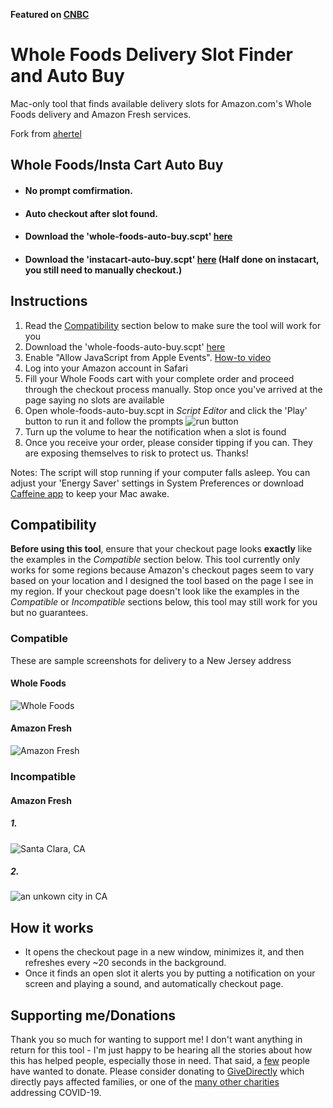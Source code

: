 **Featured on [CNBC](https://www.cnbc.com/2020/04/08/how-to-get-a-amazon-fresh-whole-foods-delivery-timeslot.html)**

# Whole Foods Delivery Slot Finder and Auto Buy
Mac-only tool that finds available delivery slots for Amazon.com's Whole Foods delivery and Amazon Fresh services.

Fork from [ahertel](https://github.com/ahertel/Amazon-Fresh-Whole-Foods-delivery-slot-finder)

## Whole Foods/Insta Cart Auto Buy
* #### No prompt comfirmation.
* #### Auto checkout after slot found.
* #### Download the 'whole-foods-auto-buy.scpt' [here](https://github.com/xavierliang/Whole-Foods-Instacart-auto-buy/raw/master/whole-foods-auto-buy.scpt)
* #### Download the 'instacart-auto-buy.scpt' [here](https://github.com/xavierliang/Whole-Foods-Instacart-auto-buy/raw/master/instacart-auto-buy.scpt) (Half done on instacart, you still need to manually checkout.)

## Instructions
1. Read the [Compatibility](#compatibility) section below to make sure the tool will work for you
2. Download the 'whole-foods-auto-buy.scpt' [here](https://github.com/xavierliang/Whole-Foods-Instacart-auto-buy/raw/master/whole-foods-auto-buy.scpt)
3. Enable "Allow JavaScript from Apple Events". [How-to video](https://www.youtube.com/watch?v=S6zb_6yTAbo)
4. Log into your Amazon account in Safari
5. Fill your Whole Foods cart with your complete order and proceed through the checkout process manually. Stop once you've arrived at the page saying no slots are available
6. Open whole-foods-auto-buy.scpt in _Script Editor_ and click the 'Play' button to run it and follow the prompts
![run button](https://i.imgur.com/kpQee5h.png)
7. Turn up the volume to hear the notification when a slot is found
8. Once you receive your order, please consider tipping if you can. They are exposing themselves to risk to protect us. Thanks!

Notes:
The script will stop running if your computer falls asleep. You can adjust your 'Energy Saver' settings in System Preferences or download [Caffeine app](https://intelliscapesolutions.com/apps/caffeine) to keep your Mac awake.

## Compatibility
**Before using this tool**, ensure that your checkout page looks **exactly** like the examples in the _Compatible_ section below.
This tool currently only works for some regions because Amazon's checkout pages seem to vary based on your location and I designed the tool based on the page I see in my region. 
If your checkout page doesn't look like the examples in the _Compatible_ or _Incompatible_ sections below, this tool may still work for you but no guarantees.

### Compatible
These are sample screenshots for delivery to a New Jersey address
#### Whole Foods
![Whole Foods](https://i.imgur.com/r7EQQF6.jpg)

#### Amazon Fresh
![Amazon Fresh](https://i.imgur.com/ncVyqQR.jpg)

### Incompatible
#### Amazon Fresh
##### 1.
![Santa Clara, CA](https://i.imgur.com/SyNtrZs.png)
##### 2.
![an unkown city in CA](https://i.imgur.com/PYrO9Il.jpg)


## How it works
- It opens the checkout page in a new window, minimizes it, and then refreshes every ~20 seconds in the background.
- Once it finds an open slot it alerts you by putting a notification on your screen and playing a sound, and automatically checkout page.

## Supporting me/Donations
Thank you so much for wanting to support me! I don't want anything in return for this tool - I'm just happy to be hearing all the stories about how this has helped people, especially those in need. That said, a [few](https://github.com/ahertel/Amazon-Fresh-Whole-Foods-delivery-slot-finder/issues/19) people have wanted to donate. Please consider donating to [GiveDirectly](https://www.givedirectly.org/covid-19/) which directly pays affected families, or one of the [many other charities](https://www.forbes.com/sites/kellyphillipserb/2020/03/21/helping-out-during-the-coronavirus-crisis-where-what--how-to-donate/#6267520350df) addressing COVID-19.

